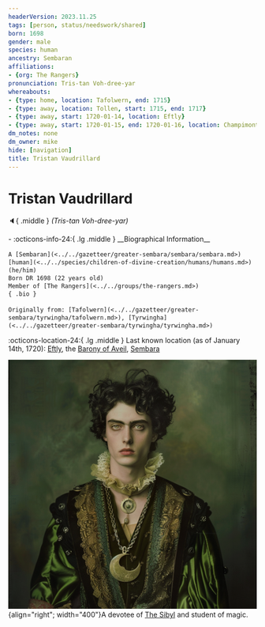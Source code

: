 ```yaml
---
headerVersion: 2023.11.25
tags: [person, status/needswork/shared]
born: 1698
gender: male
species: human
ancestry: Sembaran
affiliations:
- {org: The Rangers}
pronunciation: Tris-tan Voh-dree-yar
whereabouts:
- {type: home, location: Tafolwern, end: 1715}
- {type: away, location: Tollen, start: 1715, end: 1717}
- {type: away, start: 1720-01-14, location: Eftly}
- {type: away, start: 1720-01-15, end: 1720-01-16, location: Champimont}
dm_notes: none
dm_owner: mike
hide: [navigation]
title: Tristan Vaudrillard
---
```

# Tristan Vaudrillard
:speaker:{ .middle } *(Tris-tan Voh-dree-yar)*  
<div class="grid cards ext-narrow-margin ext-one-column" markdown>
- :octicons-info-24:{ .lg .middle } __Biographical Information__

    A [Sembaran](<../../gazetteer/greater-sembara/sembara/sembara.md>) [human](<../../species/children-of-divine-creation/humans/humans.md>) (he/him)  
    Born DR 1698 (22 years old)  
    Member of [The Rangers](<../../groups/the-rangers.md>)  
    { .bio }

    Originally from: [Tafolwern](<../../gazetteer/greater-sembara/tyrwingha/tafolwern.md>), [Tyrwingha](<../../gazetteer/greater-sembara/tyrwingha/tyrwingha.md>)
</div>

:octicons-location-24:{ .lg .middle } Last known location (as of January 14th, 1720): [Eftly](<../../gazetteer/greater-sembara/sembara/barony-of-aveil/eftly.md>), the [Barony of Aveil](<../../gazetteer/greater-sembara/sembara/barony-of-aveil/barony-of-aveil.md>), [Sembara](<../../gazetteer/greater-sembara/sembara/sembara.md>)


![Tristan Vaudrillard](../../assets/tristan-vaudrillard.png){align="right"; width="400"}A devotee of [The Sibyl](<../../cosmology/gods/incorporeal-gods/mos-numena-pantheon/the-sibyl.md>) and student of magic.

